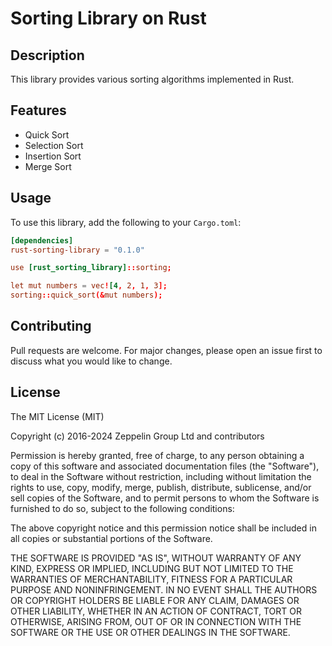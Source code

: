 # Sorting Library on Rust

## Description
This library provides various sorting algorithms implemented in Rust.

## Features

- Quick Sort
- Selection Sort
- Insertion Sort
- Merge Sort

## Usage

To use this library, add the following to your `Cargo.toml`:

```toml
[dependencies]
rust-sorting-library = "0.1.0"

use [rust_sorting_library]::sorting;

let mut numbers = vec![4, 2, 1, 3];
sorting::quick_sort(&mut numbers);
```

## Contributing

Pull requests are welcome. For major changes, please open an issue first to discuss what you would like to change.

## License

The MIT License (MIT)

Copyright (c) 2016-2024 Zeppelin Group Ltd and contributors

Permission is hereby granted, free of charge, to any person obtaining
a copy of this software and associated documentation files (the
"Software"), to deal in the Software without restriction, including
without limitation the rights to use, copy, modify, merge, publish,
distribute, sublicense, and/or sell copies of the Software, and to
permit persons to whom the Software is furnished to do so, subject to
the following conditions:

The above copyright notice and this permission notice shall be included
in all copies or substantial portions of the Software.

THE SOFTWARE IS PROVIDED "AS IS", WITHOUT WARRANTY OF ANY KIND, EXPRESS
OR IMPLIED, INCLUDING BUT NOT LIMITED TO THE WARRANTIES OF
MERCHANTABILITY, FITNESS FOR A PARTICULAR PURPOSE AND NONINFRINGEMENT.
IN NO EVENT SHALL THE AUTHORS OR COPYRIGHT HOLDERS BE LIABLE FOR ANY
CLAIM, DAMAGES OR OTHER LIABILITY, WHETHER IN AN ACTION OF CONTRACT,
TORT OR OTHERWISE, ARISING FROM, OUT OF OR IN CONNECTION WITH THE
SOFTWARE OR THE USE OR OTHER DEALINGS IN THE SOFTWARE.
